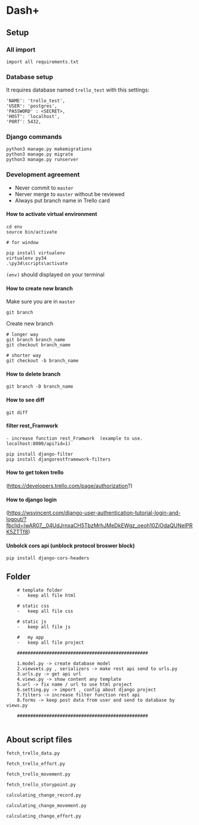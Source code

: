 # Dash+

## Setup

### All import 
``` import all requirements.txt ```

### Database setup
It requires database named `trello_test` with this settings:
```
'NAME': 'trello_test',
'USER': 'postgres',
'PASSWORD' : <SECRET>,
'HOST': 'localhost',
'PORT': 5432,
```

### Django commands

```
python3 manage.py makemigrations
python3 manage.py migrate
python3 manage.py runserver
```

### Development agreement

- Never commit to `master`
- Nerver merge to `master` without be reviewed
- Always put branch name in Trello card

#### How to activate virtual environment

```
cd env
source bin/activate

# for window

pip install virtualenv
virtualenv py34
.\py34\scripts\activate

```
`(env)` should displayed on your terminal

#### How to create new branch

Make sure you are in `master`
```
git branch
```
Create new branch
```
# longer way
git branch branch_name
git checkout branch_name

# shorter way
git checkout -b branch_name
```

#### How to delete branch

```
git branch -D branch_name
```

#### How to see diff

```
git diff
```

#### filter rest_Framwork
	- increase function rest_Framwork  (example to use. localhost:8000/api?id=1)
```
pip install django-filter
pip install djangorestframework-filters
```


#### How to get token trello 

(https://developers.trello.com/page/authorization?)


#### How to django login

(https://wsvincent.com/django-user-authentication-tutorial-login-and-logout/?fbclid=IwAR07__04UdJrnxaCH5TbzMrhJMeDkEWgz_oeoh10ZiOdaQUNelPRK5ZTTf8)


#### Unbolck cors api (unblock protocol broswer block)

```
pip install django-cors-headers
```

<!-- cron job  -->

## Folder
```
	# template folder
	-	keep all file html

	# static css
	-	keep all file css

	# static js
	-	keep all file js

	#	my app 
	-	keep all file project
	
	#################################################

	1.model.py -> create database model
	2.viewsets.py , serializers -> make rest api send to urls.py
	3.urls.py -> get api url 
	4.views.py -> show content any template
	5.url -> fix name / url to use html project
	6.setting.py -> import , config about django project
	7.filters -> increase filter function rest api
	8.forms -> keep post data from user and send to database by views.py

	#################################################


```

## About script files
``` fetch_trello_data.py ```

``` fetch_trello_effort.py ```

``` fetch_trello_movement.py ```

``` fetch_trello_storypoint.py ```

``` calculating_change_record.py ```

``` calculating_change_movement.py ```

``` calculating_change_effort.py ```
